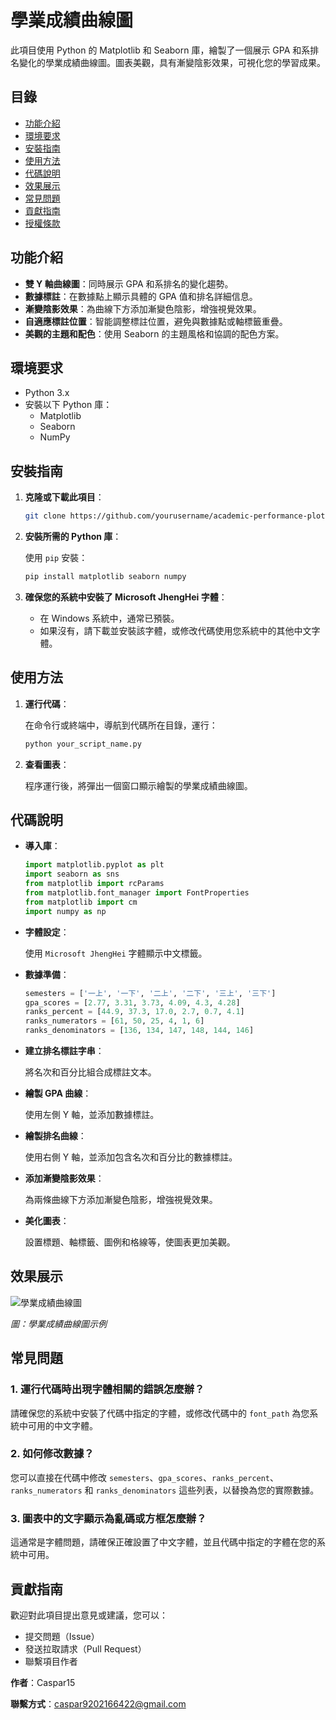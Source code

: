 # 學業成績曲線圖

此項目使用 Python 的 Matplotlib 和 Seaborn 庫，繪製了一個展示 GPA 和系排名變化的學業成績曲線圖。圖表美觀，具有漸變陰影效果，可視化您的學習成果。

## 目錄

- [功能介紹](#功能介紹)
- [環境要求](#環境要求)
- [安裝指南](#安裝指南)
- [使用方法](#使用方法)
- [代碼說明](#代碼說明)
- [效果展示](#效果展示)
- [常見問題](#常見問題)
- [貢獻指南](#貢獻指南)
- [授權條款](#授權條款)

## 功能介紹

- **雙 Y 軸曲線圖**：同時展示 GPA 和系排名的變化趨勢。
- **數據標註**：在數據點上顯示具體的 GPA 值和排名詳細信息。
- **漸變陰影效果**：為曲線下方添加漸變色陰影，增強視覺效果。
- **自適應標註位置**：智能調整標註位置，避免與數據點或軸標籤重疊。
- **美觀的主題和配色**：使用 Seaborn 的主題風格和協調的配色方案。

## 環境要求

- Python 3.x
- 安裝以下 Python 庫：
  - Matplotlib
  - Seaborn
  - NumPy

## 安裝指南

1. **克隆或下載此項目**：

   ```bash
   git clone https://github.com/yourusername/academic-performance-plot.git
   ```

2. **安裝所需的 Python 庫**：

   使用 `pip` 安裝：

   ```bash
   pip install matplotlib seaborn numpy
   ```

3. **確保您的系統中安裝了 Microsoft JhengHei 字體**：

   - 在 Windows 系統中，通常已預裝。
   - 如果沒有，請下載並安裝該字體，或修改代碼使用您系統中的其他中文字體。

## 使用方法

1. **運行代碼**：

   在命令行或終端中，導航到代碼所在目錄，運行：

   ```bash
   python your_script_name.py
   ```

2. **查看圖表**：

   程序運行後，將彈出一個窗口顯示繪製的學業成績曲線圖。

## 代碼說明

- **導入庫**：

  ```python
  import matplotlib.pyplot as plt
  import seaborn as sns
  from matplotlib import rcParams
  from matplotlib.font_manager import FontProperties
  from matplotlib import cm
  import numpy as np
  ```

- **字體設定**：

  使用 `Microsoft JhengHei` 字體顯示中文標籤。

- **數據準備**：

  ```python
  semesters = ['一上', '一下', '二上', '二下', '三上', '三下']
  gpa_scores = [2.77, 3.31, 3.73, 4.09, 4.3, 4.28]
  ranks_percent = [44.9, 37.3, 17.0, 2.7, 0.7, 4.1]
  ranks_numerators = [61, 50, 25, 4, 1, 6]
  ranks_denominators = [136, 134, 147, 148, 144, 146]
  ```

- **建立排名標註字串**：

  將名次和百分比組合成標註文本。

- **繪製 GPA 曲線**：

  使用左側 Y 軸，並添加數據標註。

- **繪製排名曲線**：

  使用右側 Y 軸，並添加包含名次和百分比的數據標註。

- **添加漸變陰影效果**：

  為兩條曲線下方添加漸變色陰影，增強視覺效果。

- **美化圖表**：

  設置標題、軸標籤、圖例和格線等，使圖表更加美觀。

## 效果展示

![學業成績曲線圖](爬蟲/gradeplt/images/academic_performance.png)

*圖：學業成績曲線圖示例*

## 常見問題

### 1. 運行代碼時出現字體相關的錯誤怎麼辦？

請確保您的系統中安裝了代碼中指定的字體，或修改代碼中的 `font_path` 為您系統中可用的中文字體。

### 2. 如何修改數據？

您可以直接在代碼中修改 `semesters`、`gpa_scores`、`ranks_percent`、`ranks_numerators` 和 `ranks_denominators` 這些列表，以替換為您的實際數據。

### 3. 圖表中的文字顯示為亂碼或方框怎麼辦？

這通常是字體問題，請確保正確設置了中文字體，並且代碼中指定的字體在您的系統中可用。

## 貢獻指南

歡迎對此項目提出意見或建議，您可以：

- 提交問題（Issue）
- 發送拉取請求（Pull Request）
- 聯繫項目作者


**作者**：Caspar15

**聯繫方式**：caspar9202166422@gmail.com
